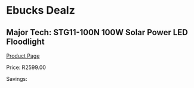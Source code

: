 
# Ebucks Dealz
## Major Tech: STG11-100N 100W Solar Power LED Floodlight
[Product Page](https://www.ebucks.com/web/shop/productSelected.do?prodId=994926421&catId=994900921)

Price: R2599.00

Savings: 


	